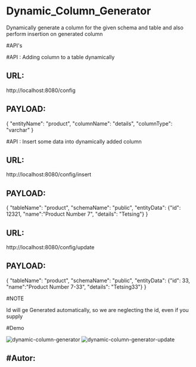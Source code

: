 # Dynamic_Column_Generator
Dynamically generate a column for the given schema and table and also perform insertion on generated column


#API's



#API : Adding column to a table dynamically

URL:
------------------------------
http://localhost:8080/config

PAYLOAD:
-------------------------------------
{
	"entityName": "product",
	"columnName": "details",
	"columnType": "varchar"
}



#API : Insert some data into dynamically added column

URL:
------------------------------
http://localhost:8080/config/insert

PAYLOAD:
-------------------------------------
{
	"tableName": "product",
	"schemaName": "public",
	"entityData": {"id": 12321, "name":"Product Number 7", "details": "Tetsing"}
}

URL:
------------------------------
http://localhost:8080/config/update

PAYLOAD:
-------------------------------------
{
	"tableName": "product",
	"schemaName": "public",
	"entityData": {"id": 33, "name":"Product Number 7-33", "details": "Tetsing33"}
}



#NOTE

Id will ge Generated automatically, so we are neglecting the id, even if you supply




#Demo

![dynamic-column-generator](https://user-images.githubusercontent.com/11975625/144183265-eb1f247b-c2e1-42ad-842c-89e9e82b0b5d.gif)
![dynamic-column-generator-update](https://user-images.githubusercontent.com/11975625/144212200-f8b369b0-682f-4dae-bac4-f072d1c0ca54.gif)




#Autor:
---------


